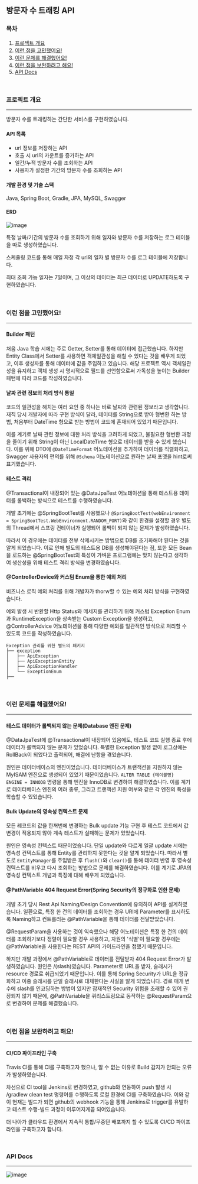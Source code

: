 ## 방문자 수 트래킹 API

### 목차
1. [프로젝트 개요](#프로젝트-개요)
2. [이런 점을 고민했어요!](#이런-점을-고민했어요)
3. [이런 문제를 해결했어요!](#이런-문제를-해결했어요)
4. [이런 점을 보완하려고 해요!](#이런-점을-보완하려고-해요)
5. [API Docs](#api-docs)

<br/>

### 프로젝트 개요
---
방문자 수를 트래킹하는 간단한 서비스를 구현하였습니다.

#### API 목록
- url 정보를 저장하는 API
- 호출 시 url의 카운트를 증가하는 API
- 일간/누적 방문자 수를 조회하는 API
- 사용자가 설정한 기간의 방문자 수를 조회하는 API

#### 개발 환경 및 기술 스택
Java, Spring Boot, Gradle, JPA, MySQL, Swagger

#### ERD
![image](https://github.com/Sesolj/visitorTracking/assets/147023239/59999f25-db0a-4c56-8d14-ab541ed20324)

특정 날짜/기간의 방문자 수를 조회하기 위해 일자와 방문자 수를 저장하는 로그 테이블을 따로 생성하였습니다.

스케줄링 코드를 통해 매일 자정 각 url의 일자 별 방문자 수를 로그 테이블에 저장합니다.

최대 조회 가능 일자는 7일이며, 그 이상의 데이터는 최근 데이터로 UPDATE하도록 구현하였습니다.

<br/>

### 이런 점을 고민했어요!
---
#### Builder 패턴
처음 Java 학습 시에는 주로 Getter, Setter를 통해 데이터에 접근했습니다. 하지만 Entity Class에서 Setter를 사용하면 객체일관성을 해칠 수 있다는 것을 배우게 되었고, 이후 생성자를 통해 데이터에 값을 주입하고 있습니다. 해당 프로젝트 역시 객체일관성을 유지하고 객체 생성 시 명시적으로 필드를 선언함으로써 가독성을 높이는 Builder 패턴에 따라 코드를 작성하였습니다.

#### 날짜 관련 정보의 처리 방식 통일
코드의 일관성을 해치는 여러 요인 중 하나는 바로 날짜와 관련된 정보라고 생각합니다. 재직 당시 개발자에 따라 구현 방식이 달라, 데이터를 String으로 받아 형변환 하는 방법, 처음부터 DateTime 형으로 받는 방법이 코드에 혼재되어 있었기 때문입니다.

이를 계기로 날짜 관련 정보에 대한 처리 방식을 고려하게 되었고, 불필요한 형변환 과정을 줄이기 위해 String이 아닌 LocalDateTime 형으로 데이터를 받을 수 있게 했습니다. 이를 위해 DTO에 ```@DateTimeFormat``` 어노테이션을 추가하여 데이터를 직렬화하고, Swagger 사용자의 편의를 위해 ```@Schema``` 어노테이션으로 원하는 날짜 포맷을 hint로써 표기했습니다.

#### 테스트 격리
@Transactional이 내장되어 있는 @DataJpaTest 어노테이션을 통해 테스트용 데이터를 롤백하는 방식으로 테스트를 수행하였습니다.

개발 초기에는 @SpringBootTest를 사용했으나 ```@SpringBootTest(webEnvironment = SpringBootTest.WebEnvironment.RANDOM_PORT)```와 같이 환경을 설정할 경우 별도의 Thread에서 스프링 컨테이너가 실행되어 롤백이 되지 않는 문제가 발생하였습니다.

따라서 이 경우에는 데이터를 전부 삭제시키는 방법으로 DB를 초기화해야 된다는 것을 알게 되었습니다. 이로 인해 별도의 테스트용 DB를 생성해야된다는 점, 또한 모든 Bean을 로드하는 @SpringBootTest의 특성이 가벼운 프로그램에는 맞지 않는다고 생각하여 생산성을 위해 테스트 격리 방식을 변경하였습니다.

#### @ControllerDevice와 커스텀 Enum을 통한 예외 처리
비즈니스 로직 예외 처리를 위해 개발자가 thorw할 수 있는 예외 처리 방식을 구현하였습니다.

예외 발생 시 반환할 Http Status와 메세지를 관리하기 위해 커스텀 Exception Enum과 RuntimeException을 상속받는 Custom Exception을 생성하고, @ControllerAdvice 어노테이션을 통해 다양한 예외를 일관적인 방식으로 처리할 수 있도록 코드를 작성하였습니다.
```
Exception 관리를 위한 별도의 패키지
├── exception
│   ├── ApiException
│   ├── ApiExceptionEntity
│   ├── ApiExceptionHandler
│   └── ExceptionEnum
├──
```

<br/>

### 이런 문제를 해결했어요!
---
#### 테스트 데이터가 롤백되지 않는 문제(Database 엔진 문제)
@DataJpaTest에 @Transactional이 내장되어 있음에도, 테스트 코드 실행 종료 후에 데이터가 롤백되지 않는 문제가 있었습니다. 특별한 Exception 발생 없이 로그상에는 RollBack이 되었다고 출력되어, 해결에 난항을 겪었습니다.

원인은 데이터베이스의 엔진이었습니다. 데이터베이스가 트랜잭션을 지원하지 않는 MyISAM 엔진으로 생성되어 있었기 때문이었습니다. ```ALTER TABLE {테이블명} ENGINE = INNODB``` 명령을 통해 엔진을 InnoDB로 변경하여 해결하였습니다. 이를 계기로 데이터베이스 엔진의 여러 종류, 그리고 트랜잭션 지원 여부와 같은 각 엔진의 특성을 학습할 수 있었습니다.

#### Bulk Update의 영속성 컨텍스트 문제
모든 레코드의 값을 한꺼번에 변경하는 Bulk update 기능 구현 후 테스트 코드에서 값 변경이 적용되지 않아 계속 테스트가 실패하는 문제가 있었습니다.

원인은 영속성 컨텍스트 때문이었습니다. 단일 update와 다르게 일괄 update 시에는 영속성 컨텍스트를 통해 Entity를 관리하지 못한다는 것을 알게 되었습니다. 따라서 별도로 ```EntityManager```를 주입받은 후 ```flush()```와 ```clear()```를 통해 데이터 반영 후 영속성 컨텍스트를 비우고 다시 조회하는 방법으로 문제를 해결하였습니다. 이를 계기로 JPA의 영속성 컨텍스트 개념과 특징에 대해 배우게 되었습니다.

#### @PathVariable 404 Request Error(Spring Security의 정규화로 인한 문제)
개발 초기 당시 Rest Api Naming/Design Convention에 유의하여 API를 설계하였습니다. 일환으로, 특정 한 건의 데이터를 조회하는 경우 URI에 Parameter를 표시하도록 Naming하고 컨트롤러는 @PathVariable을 통해 데이터를 전달받았습니다.

@RequestParam을 사용하는 것이 익숙했으나 해당 어노테이션은 특정 한 건의 데이터를 조회하기보다 정렬이 필요할 경우 사용하고, 자원의 '식별'이 필요할 경우에는 @PathVariable을 사용한다는 REST API의 가이드라인을 접했기 때문입니다.

하지만 개발 과정에서 @PathVariable로 데이터를 전달받자 404 Request Error가 발생하였습니다. 원인은 /(slash)였습니다. Parameter로 URL을 받자, 슬래시가 resource 경로로 취급되었기 때문입니다. 이를 통해 Spring Security가 URL을 정규화하고 이중 슬래시를 단일 슬래시로 대체한다는 사실을 알게 되었습니다. 경로 매개 변수에 slash를 인코딩하는 방법이 있지만 잠재적인 Security 위험을 초래할 수 있어 권장되지 않기 때문에, @PathVariable을 쿼리스트링으로 동작하는 @RequestParam으로 변경하여 문제를 해결했습니다. 


<br/>

### 이런 점을 보완하려고 해요!
---
#### CI/CD 파이프라인 구축
Travis CI를 통해 CI를 구축하고자 했으나, 알 수 없는 이유로 Build 감지가 안되는 오류가 발생하였습니다. 

차선으로 CI tool을 Jenkins로 변경하였고, github와 연동하여 push 발생 시 /gradlew clean test 명령어를 수행하도록 로컬 환경에 CI를 구축하였습니다.
이와 같이 현재는 빌드가 되면 github의 webhook 기능을 통해 Jenkins로 trigger를 유발하고 테스트 수행-빌드 과정이 이루어지게끔 되어있습니다.

더 나아가 클라우드 환경에서 지속적 통합/무중단 배포까지 할 수 있도록 CI/CD 파이프라인을 구축하고자 합니다.

<br/>

### API Docs
---
![image](https://github.com/Sesolj/visitorTracking/assets/147023239/5886c02f-82c7-4573-8919-ef544f3fe93a)


